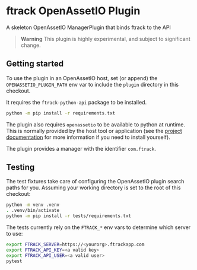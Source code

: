 # ftrack OpenAssetIO Plugin

A skeleton OpenAssetIO ManagerPlugin that binds ftrack to the API

> **Warning**
> This plugin is highly experimental, and subject to significant
> change.

## Getting started

To use the plugin in an OpenAssetIO host, set (or append) the
`OPENASSETIO_PLUGIN_PATH` env var to include the `plugin` directory in
this checkout.

It requires the `ftrack-python-api` package to be installed.

```bash
python -m pip install -r requirements.txt
```

The plugin also requires `openassetio` to be available to python at
runtime. This is normally provided by the host tool or application (see
the [project documentation](https://github.com/OpenAssetIO/OpenAssetIO#getting-started)
for more information if you need to install yourself).

The plugin provides a manager with the identifier `com.ftrack`.

## Testing

The test fixtures take care of configuring the OpenAssetIO plugin search
paths for you. Assuming your working directory is set to the root of
this checkout:

```bash
python -m venv .venv
. .venv/bin/activate
python -m pip install -r tests/requirements.txt
```

The tests currently rely on the  `FTRACK_*` env vars to determine
which server to use:

```bash
export FTRACK_SERVER=https://<yourorg>.ftrackapp.com
export FTRACK_API_KEY=<a valid key>
export FTRACK_API_USER=<a valid user>
pytest
```
